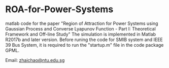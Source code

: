 # ROA-for-Power-Systems
matlab code for the paper "Region of Attraction for Power Systems using Gaussian Process and Converse Lyapunov Function - Part I: Theoretical Framework and Off-line Study"
The simulation is implemented in Matlab R2017b and later version.
Before runing the code for SMIB system and IEEE 39 Bus System, it is required to run the "startup.m" file in the code package GPML.

Email: zhaichao@ntu.edu.sg
